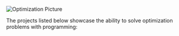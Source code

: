 ![Optimization Picture](/pics/optimization/jpeg)

The projects listed below showcase the ability to solve optimization problems with programming:
